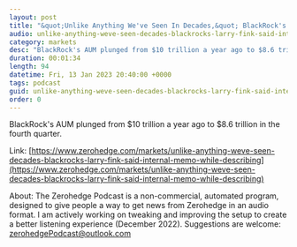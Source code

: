 ```yaml
---
layout: post
title: "&quot;Unlike Anything We've Seen In Decades,&quot; BlackRock's Larry Fink Said In Internal Memo While Describing Volatile Markets"
audio: unlike-anything-weve-seen-decades-blackrocks-larry-fink-said-internal-memo-while-describing-0
category: markets
desc: "BlackRock's AUM plunged from $10 trillion a year ago to $8.6 trillion in the fourth quarter. "
duration: 00:01:34
length: 94
datetime: Fri, 13 Jan 2023 20:40:00 +0000
tags: podcast
guid: unlike-anything-weve-seen-decades-blackrocks-larry-fink-said-internal-memo-while-describing-0
order: 0
---
```

BlackRock's AUM plunged from $10 trillion a year ago to $8.6 trillion in the fourth quarter. 

Link: [https://www.zerohedge.com/markets/unlike-anything-weve-seen-decades-blackrocks-larry-fink-said-internal-memo-while-describing](https://www.zerohedge.com/markets/unlike-anything-weve-seen-decades-blackrocks-larry-fink-said-internal-memo-while-describing)

About: The Zerohedge Podcast is a non-commercial, automated program, designed to give people a way to get news from Zerohedge in an audio format.  I am actively working on tweaking and improving the setup to create a better listening experience (December 2022).  Suggestions are welcome: [zerohedgePodcast@outlook.com](mailto:zerohedgePodcast@outlook.com)